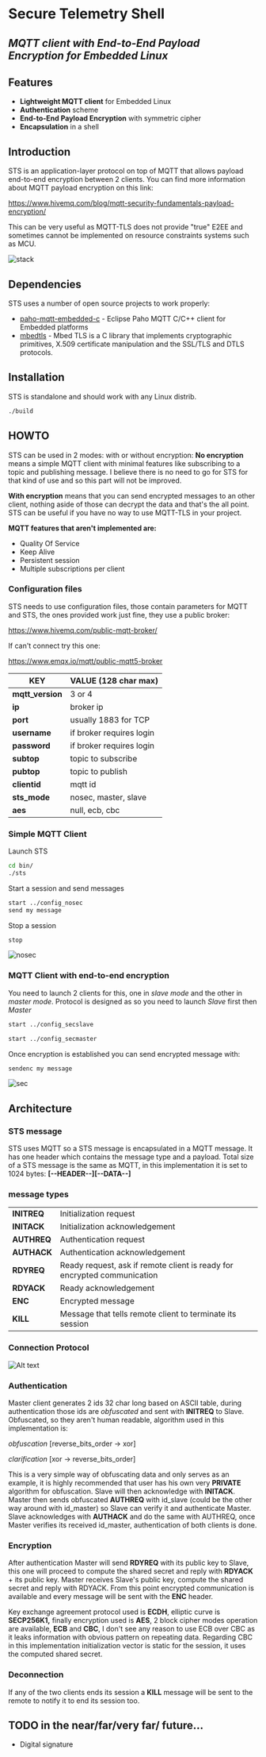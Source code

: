 # **Secure Telemetry Shell**
## *MQTT client with End-to-End Payload Encryption for Embedded Linux*

## **Features**

- **Lightweight MQTT client** for Embedded Linux
- **Authentication** scheme
- **End-to-End Payload Encryption** with symmetric cipher
- **Encapsulation** in a shell

## **Introduction**

STS is an application-layer protocol on top of MQTT that allows payload 
end-to-end encryption between 2 clients. You can find more information about 
MQTT payload encryption on this link:

https://www.hivemq.com/blog/mqtt-security-fundamentals-payload-encryption/

This can be very useful as MQTT-TLS does not provide "true" E2EE and sometimes 
cannot be implemented on resource constraints systems such as MCU.

![](doc/img/archi.png?raw=true "stack")

## **Dependencies**

STS uses a number of open source projects to work properly:

- [paho-mqtt-embedded-c](https://github.com/eclipse/paho.mqtt.embedded-c) - 
    Eclipse Paho MQTT C/C++ client for Embedded platforms
- [mbedtls](https://github.com/ARMmbed/mbedtls) - Mbed TLS is a C library that 
    implements cryptographic primitives, X.509 certificate manipulation and the 
    SSL/TLS and DTLS protocols.

## **Installation**

STS is standalone and should work with any Linux distrib.

```sh
./build
```

## **HOWTO**
STS can be used in 2 modes: with or without encryption: 
**No encryption** means a simple MQTT client with minimal features like 
subscribing to a topic and publishing message. I believe there is no need to go 
for STS for that kind of use and so this part will not be improved.

**With encryption** means that you can send encrypted messages to an other 
client, nothing aside of those can decrypt the data and that's the all point. 
STS can be useful if you have no way to use MQTT-TLS in your project.

**MQTT features that aren't implemented are:**
- Quality Of Service
- Keep Alive
- Persistent session
- Multiple subscriptions per client

### Configuration files
STS needs to use configuration files, those contain parameters for MQTT and STS, 
the ones provided work just fine, they use a public broker: 

https://www.hivemq.com/public-mqtt-broker/

If can't connect try this one:

https://www.emqx.io/mqtt/public-mqtt5-broker


| KEY  | VALUE (128 char max)| 
| ------------- | ------------- |
| **mqtt_version** | 3 or 4  |
| **ip**  | broker ip  |
| **port**  | usually 1883 for TCP  |
| **username**  | if broker requires login  |
| **password**  | if broker requires login  |
| **subtop**  | topic to subscribe  |
| **pubtop**  | topic to publish  |
| **clientid**  | mqtt id  |
| **sts_mode**  | nosec, master, slave  |
| **aes**  | null, ecb, cbc  |

### Simple MQTT Client
Launch STS
```sh
cd bin/
./sts
```
Start a session and send messages
```sh
start ../config_nosec
send my message
```
Stop a session
```sh
stop
```
![](doc/img/nosec.png?raw=true "nosec")
### MQTT Client with end-to-end encryption
You need to launch 2 clients for this, one in *slave mode* and the other in 
*master mode*. Protocol is designed as so you need to launch *Slave* first then 
*Master*
```sh
start ../config_secslave
```
```sh
start ../config_secmaster
```
Once encryption is established you can send encrypted message with:
```sh
sendenc my message
```
![](doc/img/sec.png?raw=true "sec")

## **Architecture**
### STS message
STS uses MQTT so a STS message is encapsulated in a MQTT message. It has one 
header which contains the message type and a payload. Total size of a STS 
message is the same as MQTT, in this implementation it is set to 1024 bytes:
**[--HEADER--][--DATA--]**

### message types
|   | | 
| ------------- | ------------- |
| **INITREQ** | Initialization request |
| **INITACK**  | Initialization acknowledgement |
| **AUTHREQ**  | Authentication request |
| **AUTHACK**  | Authentication acknowledgement  |
| **RDYREQ**  | Ready request, ask if remote client is ready for encrypted communication |
| **RDYACK**  | Ready acknowledgement  |
| **ENC**  | Encrypted message  |
| **KILL**  | Message that tells remote client to terminate its session  |

### Connection Protocol
![Alt text](doc/img/connection_protocol.png?raw=true "conn")

### Authentication
Master client generates 2 ids 32 char long based on ASCII table, during 
authentication those ids are *obfuscated* and sent with **INITREQ** to Slave. 
Obfuscated, so they aren't human readable, algorithm used in this implementation 
is:

*obfuscation* [reverse_bits_order -> xor]

*clarification* [xor -> reverse_bits_order]

This is a very simple way of obfuscating data and only serves as an example, it 
is highly recommended that user has his own very **PRIVATE** algorithm for 
obfuscation. Slave will then acknowledge with **INITACK**. Master then sends 
obfuscated **AUTHREQ** with id_slave (could be the other way around with 
id_master) so Slave can verify it and authenticate Master. Slave acknowledges 
with **AUTHACK** and do the same with AUTHREQ, once Master verifies its received 
id_master, authentication of both clients is done.

### Encryption
After authentication Master will send **RDYREQ** with its public key to Slave,
this one will proceed to compute the shared secret and reply with **RDYACK** + 
its public key. Master receives Slave's public key, compute the shared secret 
and reply with RDYACK. From this point encrypted communication is available and
every message will be sent with the **ENC** header.

Key exchange agreement protocol used is **ECDH**, elliptic curve is 
**SECP256K1,** finally encryption used is **AES**, 2 block cipher modes 
operation are available, **ECB** and **CBC**, I don't see any reason to use ECB 
over CBC as it leaks information with obvious pattern on repeating data. 
Regarding CBC in this implementation initialization vector is static for the 
session, it uses the computed shared secret.

### Deconnection
If any of the two clients ends its session a **KILL** message will be sent to 
the remote to notify it to end its session too.

## TODO in the near/far/very far/ future...
- Digital signature
